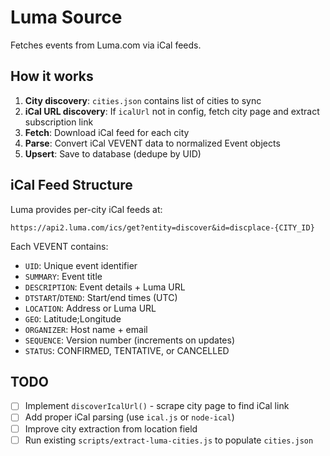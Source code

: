 # Luma Source

Fetches events from Luma.com via iCal feeds.

## How it works

1. **City discovery**: `cities.json` contains list of cities to sync
2. **iCal URL discovery**: If `icalUrl` not in config, fetch city page and extract subscription link
3. **Fetch**: Download iCal feed for each city
4. **Parse**: Convert iCal VEVENT data to normalized Event objects
5. **Upsert**: Save to database (dedupe by UID)

## iCal Feed Structure

Luma provides per-city iCal feeds at:
```
https://api2.luma.com/ics/get?entity=discover&id=discplace-{CITY_ID}
```

Each VEVENT contains:
- `UID`: Unique event identifier
- `SUMMARY`: Event title
- `DESCRIPTION`: Event details + Luma URL
- `DTSTART`/`DTEND`: Start/end times (UTC)
- `LOCATION`: Address or Luma URL
- `GEO`: Latitude;Longitude
- `ORGANIZER`: Host name + email
- `SEQUENCE`: Version number (increments on updates)
- `STATUS`: CONFIRMED, TENTATIVE, or CANCELLED

## TODO

- [ ] Implement `discoverIcalUrl()` - scrape city page to find iCal link
- [ ] Add proper iCal parsing (use `ical.js` or `node-ical`)
- [ ] Improve city extraction from location field
- [ ] Run existing `scripts/extract-luma-cities.js` to populate `cities.json`
